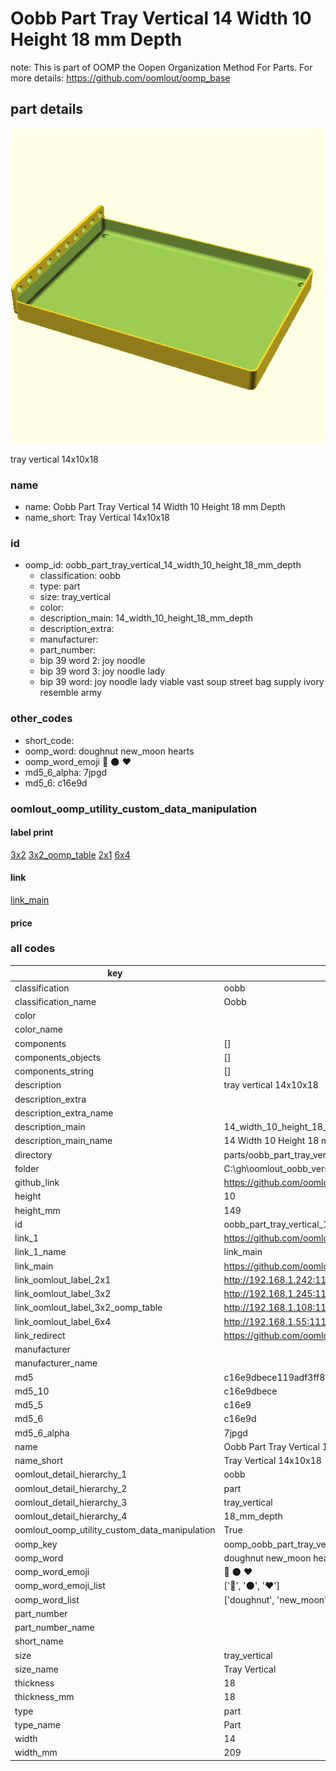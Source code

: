 # Oobb Part Tray Vertical 14 Width 10 Height 18 mm Depth  

note: This is part of OOMP the Oopen Organization Method For Parts. For more details: https://github.com/oomlout/oomp_base

##  part details
  

[![](3dpr.png)](3dpr.png)

tray vertical 14x10x18



### name
* name: Oobb Part Tray Vertical 14 Width 10 Height 18 mm Depth
* name_short: Tray Vertical 14x10x18 
### id
* oomp_id: oobb_part_tray_vertical_14_width_10_height_18_mm_depth
  * classification: oobb
  * type: part
  * size: tray_vertical
  * color: 
  * description_main: 14_width_10_height_18_mm_depth
  * description_extra: 
  * manufacturer: 
  * part_number: 
  * bip 39 word 2: joy noodle
  * bip 39 word 3: joy noodle lady
  * bip 39 word: joy noodle lady viable vast soup street bag supply ivory resemble army

### other_codes
* short_code: 
* oomp_word: doughnut new_moon hearts
* oomp_word_emoji :doughnut: :new_moon: :hearts:
* md5_6_alpha: 7jpgd
* md5_6: c16e9d






### oomlout_oomp_utility_custom_data_manipulation
#### label print
[3x2](http://192.168.1.245:1112/?label=oomp%207jpgd)
[3x2_oomp_table](http://192.168.1.108:1112/?label=oomp%207jpgd)
[2x1](http://192.168.1.242:1112/?label=oomp%207jpgd)
[6x4](http://192.168.1.55:1112/?label=oomp%207jpgd)    

#### link

[link_main](https://github.com/oomlout/oomlout_oobb_version_4_generated_parts/tree/main/navigation_oomp/oobb/part/tray_vertical/14_width_10_height_18_mm_depth/part)                              

#### price







### all codes 
| key | value |  
| --- | --- |  
| classification | oobb |  
| classification_name | Oobb |  
| color |  |  
| color_name |  |  
| components | [] |  
| components_objects | [] |  
| components_string | [] |  
| description | tray vertical 14x10x18 |  
| description_extra |  |  
| description_extra_name |  |  
| description_main | 14_width_10_height_18_mm_depth |  
| description_main_name | 14 Width 10 Height 18 mm Depth |  
| directory | parts/oobb_part_tray_vertical_14_width_10_height_18_mm_depth |  
| folder | C:\gh\oomlout_oobb_version_4_generated_parts\parts\oobb_part_tray_vertical_14_width_10_height_18_mm_depth |  
| github_link | https://github.com/oomlout/oomlout_oomp_part_src/tree/main/parts/oobb_part_tray_vertical_14_width_10_height_18_mm_depth |  
| height | 10 |  
| height_mm | 149 |  
| id | oobb_part_tray_vertical_14_width_10_height_18_mm_depth |  
| link_1 | https://github.com/oomlout/oomlout_oobb_version_4_generated_parts/tree/main/navigation_oomp/oobb/part/tray_vertical/14_width_10_height_18_mm_depth/part |  
| link_1_name | link_main |  
| link_main | https://github.com/oomlout/oomlout_oobb_version_4_generated_parts/tree/main/navigation_oomp/oobb/part/tray_vertical/14_width_10_height_18_mm_depth/part |  
| link_oomlout_label_2x1 | http://192.168.1.242:1112/?label=oomp%207jpgd |  
| link_oomlout_label_3x2 | http://192.168.1.245:1112/?label=oomp%207jpgd |  
| link_oomlout_label_3x2_oomp_table | http://192.168.1.108:1112/?label=oomp%207jpgd |  
| link_oomlout_label_6x4 | http://192.168.1.55:1112/?label=oomp%207jpgd |  
| link_redirect | https://github.com/oomlout/oomlout_oobb_version_4_generated_parts/tree/main/parts/oobb_tray_vertical_14_10_18 |  
| manufacturer |  |  
| manufacturer_name |  |  
| md5 | c16e9dbece119adf3ff8df34f92583c4 |  
| md5_10 | c16e9dbece |  
| md5_5 | c16e9 |  
| md5_6 | c16e9d |  
| md5_6_alpha | 7jpgd |  
| name | Oobb Part Tray Vertical 14 Width 10 Height 18 mm Depth |  
| name_short | Tray Vertical 14x10x18  |  
| oomlout_detail_hierarchy_1 | oobb |  
| oomlout_detail_hierarchy_2 | part |  
| oomlout_detail_hierarchy_3 | tray_vertical |  
| oomlout_detail_hierarchy_4 | 18_mm_depth |  
| oomlout_oomp_utility_custom_data_manipulation | True |  
| oomp_key | oomp_oobb_part_tray_vertical_14_width_10_height_18_mm_depth |  
| oomp_word | doughnut new_moon hearts |  
| oomp_word_emoji | :doughnut: :new_moon: :hearts: |  
| oomp_word_emoji_list | [':doughnut:', ':new_moon:', ':hearts:'] |  
| oomp_word_list | ['doughnut', 'new_moon', 'hearts'] |  
| part_number |  |  
| part_number_name |  |  
| short_name |  |  
| size | tray_vertical |  
| size_name | Tray Vertical |  
| thickness | 18 |  
| thickness_mm | 18 |  
| type | part |  
| type_name | Part |  
| width | 14 |  
| width_mm | 209 |  
